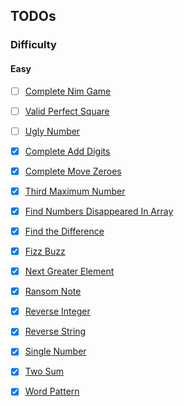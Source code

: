 ## TODOs

### Difficulty

#### Easy

- [ ] [Complete Nim Game][nimGame]

- [ ] [Valid Perfect Square][validPerfectSquare]

- [ ] [Ugly Number][uglyNumber]

- [x] [Complete Add Digits][addDigits]

- [x] [Complete Move Zeroes][moveZeroes]

- [x] [Third Maximum Number][thirdMaxNum]

- [x] [Find Numbers Disappeared In Array][findNumsDisappearedInArray]

- [x] [Find the Difference][findTheDifference]

- [x] [Fizz Buzz][fizzBuzz]

- [x] [Next Greater Element][nextGreaterEl]

- [x] [Ransom Note][ransomNote]

- [x] [Reverse Integer][reverseInteger]

- [x] [Reverse String][reverseString]

- [x] [Single Number][singleNumber]

- [x] [Two Sum][twoSum]

- [x] [Word Pattern][wordPattern]


[nimGame]: https://github.com/tbuchannan/leetCode_hackerRank/blob/master/Easy/nimGame.js

[validPerfectSquare]:http//github.com/tbuchannan/leetCode_hackerRank/blob/master/validPerfectSquare.js

[uglyNumber]:http//github.com/tbuchannan/leetCode_hackerRank/blob/master/uglyNumber.js

[addDigits]: https://github.com/tbuchannan/leetCode_hackerRank/blob/master/Easy/addDigits.js

[moveZeroes]: https://github.com/tbuchannan/leetCode_hackerRank/blob/master/Easy/moveZeroes.js

[thirdMaxNum]: https://github.com/tbuchannan/leetCode_hackerRank/blob/master/Easy/third_maximum_number.js

[findNumsDisappearedInArray]: https://github.com/tbuchannan/leetCode_hackerRank/blob/master/Easy/findNumsDisappearedInArray.js

[findTheDifference]: https://github.com/tbuchannan/leetCode_hackerRank/blob/master/Easy/findTheDifference.js

[fizzBuzz]: https://github.com/tbuchannan/leetCode_hackerRank/blob/master/Easy/fizzBuzz.js

[nextGreaterEl]: https://github.com/tbuchannan/leetCode_hackerRank/blob/master/Easy/nextGreaterEl.js

[ransomNote]: https://github.com/tbuchannan/leetCode_hackerRank/blob/master/Easy/ransomNote.js

[reverseInteger]: https://github.com/tbuchannan/leetCode_hackerRank/blob/master/Easy/reverseInteger.js

[reverseString]: https://github.com/tbuchannan/leetCode_hackerRank/blob/master/Easy/reverseString.js

[singleNumber]: https://github.com/tbuchannan/leetCode_hackerRank/blob/master/Easy/singleNumber.js

[twoSum]: https://github.com/tbuchannan/leetCode_hackerRank/blob/master/Easy/twoSum.js

[wordPattern]: https://github.com/tbuchannan/leetCode_hackerRank/blob/master/Easy/wordPattern.js
